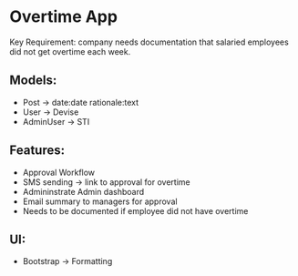 # Overtime App

Key Requirement: company needs documentation that salaried employees did not get overtime each week.

## Models:

- Post -> date:date rationale:text
- User -> Devise
- AdminUser -> STI

## Features:
- Approval Workflow
- SMS sending -> link to approval for overtime
- Admininstrate Admin dashboard
- Email summary to managers for approval
- Needs to be documented if employee did not have overtime

## UI:
- Bootstrap -> Formatting